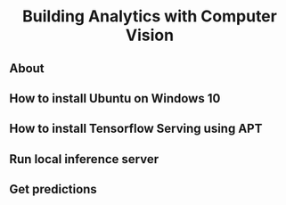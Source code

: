 <h1 align="center">Building Analytics with Computer Vision</h1>

<h2>About</h2>

<h2>How to install Ubuntu on Windows 10</h2>
<p>
  <a href="https://ubuntu.com/tutorials/install-ubuntu-on-wsl2-on-windows-10#1-overview"></a>
</p>



<h2>How to install Tensorflow Serving using APT</h2>
<p>
  <a href="https://www.tensorflow.org/tfx/serving/setup#:~:text=GPU%20support.-,Installing%20using%20APT,model%2Dserver%2Duniversal%20if%20your%20processor%20does%20not%20support%20AVX%20instructions.,-Building%20from%20source"></a>
</p>



<h2>Run local inference server</h2>
<p>
  
</p>



<h2>Get predictions</h2>
<p>
  
</p>



